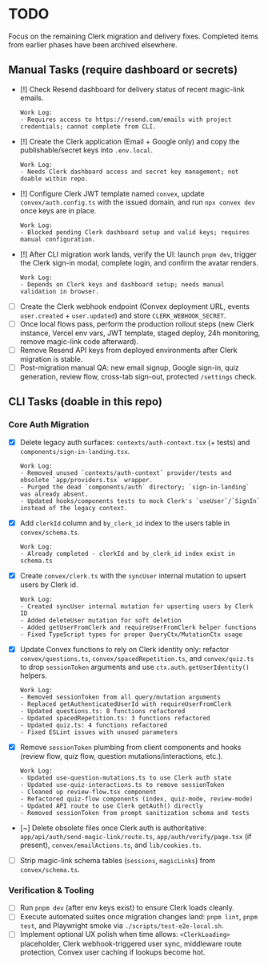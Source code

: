 # TODO

Focus on the remaining Clerk migration and delivery fixes. Completed items from earlier phases have been archived elsewhere.

## Manual Tasks (require dashboard or secrets)
- [!] Check Resend dashboard for delivery status of recent magic-link emails.
  ```
  Work Log:
  - Requires access to https://resend.com/emails with project credentials; cannot complete from CLI.
  ```
- [!] Create the Clerk application (Email + Google only) and copy the publishable/secret keys into `.env.local`.
  ```
  Work Log:
  - Needs Clerk dashboard access and secret key management; not doable within repo.
  ```
- [!] Configure Clerk JWT template named `convex`, update `convex/auth.config.ts` with the issued domain, and run `npx convex dev` once keys are in place.
  ```
  Work Log:
  - Blocked pending Clerk dashboard setup and valid keys; requires manual configuration.
  ```
- [!] After CLI migration work lands, verify the UI: launch `pnpm dev`, trigger the Clerk sign-in modal, complete login, and confirm the avatar renders.
  ```
  Work Log:
  - Depends on Clerk keys and dashboard setup; needs manual validation in browser.
  ```
- [ ] Create the Clerk webhook endpoint (Convex deployment URL, events `user.created` + `user.updated`) and store `CLERK_WEBHOOK_SECRET`.
- [ ] Once local flows pass, perform the production rollout steps (new Clerk instance, Vercel env vars, JWT template, staged deploy, 24h monitoring, remove magic-link code afterward).
- [ ] Remove Resend API keys from deployed environments after Clerk migration is stable.
- [ ] Post-migration manual QA: new email signup, Google sign-in, quiz generation, review flow, cross-tab sign-out, protected `/settings` check.

## CLI Tasks (doable in this repo)

### Core Auth Migration
- [x] Delete legacy auth surfaces: `contexts/auth-context.tsx` (+ tests) and `components/sign-in-landing.tsx`.
  ```
  Work Log:
  - Removed unused `contexts/auth-context` provider/tests and obsolete `app/providers.tsx` wrapper.
  - Purged the dead `components/auth` directory; `sign-in-landing` was already absent.
  - Updated hooks/components tests to mock Clerk's `useUser`/`SignIn` instead of the legacy context.
  ```
- [x] Add `clerkId` column and `by_clerk_id` index to the users table in `convex/schema.ts`.
  ```
  Work Log:
  - Already completed - clerkId and by_clerk_id index exist in schema.ts
  ```
- [x] Create `convex/clerk.ts` with the `syncUser` internal mutation to upsert users by Clerk id.
  ```
  Work Log:
  - Created syncUser internal mutation for upserting users by Clerk ID
  - Added deleteUser mutation for soft deletion
  - Added getUserFromClerk and requireUserFromClerk helper functions
  - Fixed TypeScript types for proper QueryCtx/MutationCtx usage
  ```
- [x] Update Convex functions to rely on Clerk identity only: refactor `convex/questions.ts`, `convex/spacedRepetition.ts`, and `convex/quiz.ts` to drop `sessionToken` arguments and use `ctx.auth.getUserIdentity()` helpers.
  ```
  Work Log:
  - Removed sessionToken from all query/mutation arguments
  - Replaced getAuthenticatedUserId with requireUserFromClerk
  - Updated questions.ts: 8 functions refactored
  - Updated spacedRepetition.ts: 3 functions refactored
  - Updated quiz.ts: 4 functions refactored
  - Fixed ESLint issues with unused parameters
  ```
- [x] Remove `sessionToken` plumbing from client components and hooks (review flow, quiz flow, question mutations/interactions, etc.).
  ```
  Work Log:
  - Updated use-question-mutations.ts to use Clerk auth state
  - Updated use-quiz-interactions.ts to remove sessionToken
  - Cleaned up review-flow.tsx component
  - Refactored quiz-flow components (index, quiz-mode, review-mode)
  - Updated API route to use Clerk getAuth() directly
  - Removed sessionToken from prompt sanitization schema and tests
  ```
- [~] Delete obsolete files once Clerk auth is authoritative: `app/api/auth/send-magic-link/route.ts`, `app/auth/verify/page.tsx` (if present), `convex/emailActions.ts`, and `lib/cookies.ts`.
- [ ] Strip magic-link schema tables (`sessions`, `magicLinks`) from `convex/schema.ts`.

### Verification & Tooling
- [ ] Run `pnpm dev` (after env keys exist) to ensure Clerk loads cleanly.
- [ ] Execute automated suites once migration changes land: `pnpm lint`, `pnpm test`, and Playwright smoke via `./scripts/test-e2e-local.sh`.
- [ ] Implement optional UX polish when time allows: `<ClerkLoading>` placeholder, Clerk webhook-triggered user sync, middleware route protection, Convex user caching if lookups become hot.
